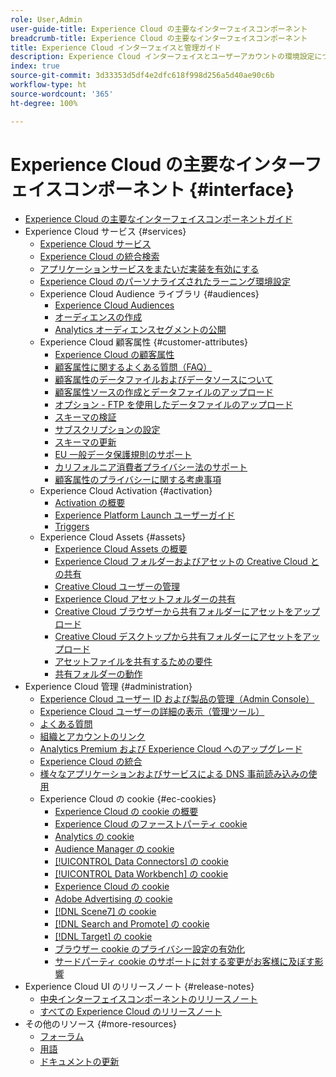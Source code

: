 ```yaml
---
role: User,Admin
user-guide-title: Experience Cloud の主要なインターフェイスコンポーネント
breadcrumb-title: Experience Cloud の主要なインターフェイスコンポーネント
title: Experience Cloud インターフェイスと管理ガイド
description: Experience Cloud インターフェイスとユーザーアカウントの環境設定について説明します。 ビジネスオブジェクトの検索方法、およびユーザーと製品の管理方法について説明します。 顧客属性、オーディエンスライブラリ、Cookie を設定し、Experience Cloud Assets を共有します。
index: true
source-git-commit: 3d33353d5df4e2dfc618f998d256a5d40ae90c6b
workflow-type: ht
source-wordcount: '365'
ht-degree: 100%

---
```



# Experience Cloud の主要なインターフェイスコンポーネント {#interface}

+ [Experience Cloud の主要なインターフェイスコンポーネントガイド](experience-cloud.md)
+ Experience Cloud サービス {#services}
   + [Experience Cloud サービス](core-services-landing.md)
   + [Experience Cloud の統合検索](search-experience-cloud.md)
   + [アプリケーションサービスをまたいだ実装を有効にする](core-services.md)
   + [Experience Cloud のパーソナライズされたラーニング環境設定](personalized-learning-preferences.md)
   + Experience Cloud Audience ライブラリ {#audiences}
      + [Experience Cloud Audiences](audience-library.md)
      + [オーディエンスの作成](t-audience-create.md)
      + [Analytics オーディエンスセグメントの公開](t-publish-audience-segment.md)
   + Experience Cloud 顧客属性 {#customer-attributes}
      + [Experience Cloud の顧客属性](attributes.md)
      + [顧客属性に関するよくある質問（FAQ）](faq-crs.md)
      + [顧客属性のデータファイルおよびデータソースについて](crs-data-file.md)
      + [顧客属性ソースの作成とデータファイルのアップロード](t-crs-usecase.md)
      + [オプション - FTP を使用したデータファイルのアップロード](t-upload-attributes-ftp.md)
      + [スキーマの検証](validate-schema.md)
      + [サブスクリプションの設定](subscription.md)
      + [スキーマの更新](t-update-schema.md)
      + [EU 一般データ保護規則のサポート](gdpr.md)
      + [カリフォルニア消費者プライバシー法のサポート](ccpa.md)
      + [顧客属性のプライバシーに関する考慮事項](privacy-mac.md)
   + Experience Cloud Activation {#activation}
      + [Activation の概要](activation.md)
      + [Experience Platform Launch ユーザーガイド](https://experienceleague.adobe.com/docs/experience-platform/tags/home.html?lang=ja)
      + [Triggers](triggers.md)
   + Experience Cloud Assets {#assets}
      + [Experience Cloud Assets の概要](experience-cloud-assets.md)
      + [Experience Cloud フォルダーおよびアセットの Creative Cloud との共有](creative-cloud.md)
      + [Creative Cloud ユーザーの管理](t-admin-add-cc-user.md)
      + [Experience Cloud アセットフォルダーの共有](t-share-creative-cloud.md)
      + [Creative Cloud ブラウザーから共有フォルダーにアセットをアップロード](t-upload-asset-cc.md)
      + [Creative Cloud デスクトップから共有フォルダーにアセットをアップロード](t-cc-asset-upload-thor.md)
      + [アセットファイルを共有するための要件](assets-file-reqs.md)
      + [共有フォルダーの動作](asset-behavior.md)
+ Experience Cloud 管理 {#administration}
   + [Experience Cloud ユーザー ID および製品の管理（Admin Console）](admin-getting-started.md)
   + [Experience Cloud ユーザーの詳細の表示（管理ツール）](admin-tool-experience-cloud.md)
   + [よくある質問](faq.md)
   + [組織とアカウントのリンク](organizations.md)
   + [Analytics Premium および Experience Cloud へのアップグレード](upgrade-to-analytics-premium.md)
   + [Experience Cloud の統合](marketing-cloud-integrations.md)
   + [様々なアプリケーションおよびサービスによる DNS 事前読み込みの使用](dns-prefetch.md)
   + Experience Cloud の cookie {#ec-cookies}
      + [Experience Cloud の cookie の概要](cookies-privacy.md)
      + [Experience Cloud のファーストパーティ cookie](cookies-first-party.md)
      + [Analytics の cookie](cookies-analytics.md)
      + [Audience Manager の cookie](cookies-am.md)
      + [[!UICONTROL Data Connectors] の cookie](cookies-dc.md)
      + [[!UICONTROL Data Workbench] の cookie](cookies-insight.md)
      + [Experience Cloud の cookie](cookies-mc.md)
      + [Adobe Advertising の cookie](cookies-advertising-cloud.md)
      + [[!DNL Scene7] の cookie](cookies-s7.md)
      + [[!DNL Search and Promote] の cookie](cookies-snp.md)
      + [[!DNL Target] の cookie](cookies-target.md)
      + [ブラウザー cookie のプライバシー設定の有効化](browser-cookie-settings.md)
      + [サードパーティ cookie のサポートに対する変更がお客様に及ぼす影響 ](cookies-thirdparty.md)
+ Experience Cloud UI のリリースノート {#release-notes}
   + [中央インターフェイスコンポーネントのリリースノート](release-notes.md)
   + [すべての Experience Cloud のリリースノート](https://experienceleague.adobe.com/docs/release-notes/experience-cloud/current.html?lang=ja)
+ その他のリソース {#more-resources}
   + [フォーラム](https://experienceleaguecommunities.adobe.com/)
   + [用語](terms.md)
   + [ドキュメントの更新](doc-updates.md)
